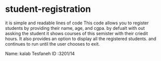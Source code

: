 # student-registration 
it is simple and readable lines of code
This code allows you to register students by providing their name, age, and cgpa. 
by defualt with out assking the student it shows courses of this semister with their criedit hours.
It also provides an option to display all the registered students. 
and continues to run until the user chooses to exit.


Name: kalab Tesfaneh 
ID :3201/14
